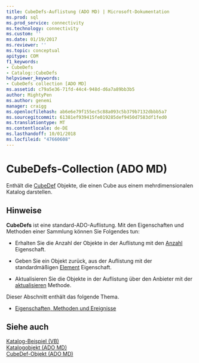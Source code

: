 ```yaml
---
title: CubeDefs-Auflistung (ADO MD) | Microsoft-Dokumentation
ms.prod: sql
ms.prod_service: connectivity
ms.technology: connectivity
ms.custom: ''
ms.date: 01/19/2017
ms.reviewer: ''
ms.topic: conceptual
apitype: COM
f1_keywords:
- CubeDefs
- Catalog::CubeDefs
helpviewer_keywords:
- CubeDefs collection [ADO MD]
ms.assetid: c79a5e36-71fd-44c4-948d-d6a7a89bb3b5
author: MightyPen
ms.author: genemi
manager: craigg
ms.openlocfilehash: ab6e6e79f155ec5c88a093c5b379b7132dbbb5a7
ms.sourcegitcommit: 61381ef939415fe019285def9450d7583df1fed0
ms.translationtype: MT
ms.contentlocale: de-DE
ms.lasthandoff: 10/01/2018
ms.locfileid: "47660608"
---
```

# <a name="cubedefs-collection-ado-md"></a>CubeDefs-Collection (ADO MD)
Enthält die [CubeDef](../../../ado/reference/ado-md-api/cubedef-object-ado-md.md) Objekte, die einen Cube aus einem mehrdimensionalen Katalog darstellen.  
  
## <a name="remarks"></a>Hinweise  
 **CubeDefs** ist eine standard-ADO-Auflistung. Mit den Eigenschaften und Methoden einer Sammlung können Sie Folgendes tun:  
  
-   Erhalten Sie die Anzahl der Objekte in der Auflistung mit den [Anzahl](../../../ado/reference/ado-api/count-property-ado.md) Eigenschaft.  
  
-   Geben Sie ein Objekt zurück, aus der Auflistung mit der standardmäßigen [Element](../../../ado/reference/ado-api/item-property-ado.md) Eigenschaft.  
  
-   Aktualisieren Sie die Objekte in der Auflistung über den Anbieter mit der [aktualisieren](../../../ado/reference/ado-api/refresh-method-ado.md) Methode.  
  
 Dieser Abschnitt enthält das folgende Thema.  
  
-   [Eigenschaften, Methoden und Ereignisse](../../../ado/reference/ado-md-api/cubedefs-collection-properties-methods-and-events.md)  
  
## <a name="see-also"></a>Siehe auch  
 [Katalog-Beispiel (VB)](../../../ado/reference/ado-md-api/catalog-example-vb.md)   
 [Katalogobjekt (ADO MD)](../../../ado/reference/ado-md-api/catalog-object-ado-md.md)   
 [CubeDef-Objekt (ADO MD)](../../../ado/reference/ado-md-api/cubedef-object-ado-md.md)
